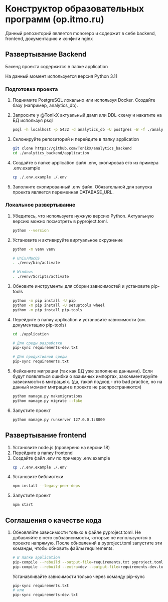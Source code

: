 # Конструктор образовательных программ (op.itmo.ru)

Данный репозиторий является monorepo и содержит в себе backend, frontend, документацию и конфиги nginx

## Развертывание Backend

Бэкенд проекта содержится в папке application

На данный момент используется версия Python 3.11

### Подготовка проекта

1) Поднимите PostgreSQL локально или используя Docker. Создайте базу (например, analytics_db).

2) Запросите у @TonikX актуальный дамп или DDL-схему и накатите на БД используя psql
   ```bash
   psql -h localhost -p 5432 -d analytics_db -U postgres -W -f ./analytics_db-dump.sql
   ```
3) Склонируйте репозиторий и перейдите в папку application
    ```bash
    git clone https://github.com/TonikX/analytics_backend
    cd ./analytics_backend/application
    ```

4) Создайте в папке application файл .env, скопировав его из примера .env.example
   ```bash
   cp ./.env.example ./.env
   ```

5) Заполните скопированный .env файл. Обязательной для запуска проекта является переменная DATABASE_URL.

### Локальное развертывание

1) Убедитесь, что используете нужную версию Python. Актуальную версию можно посмотреть в pyproject.toml.
    ```bash
    python --version
    ```

2) Установите и активируйте виртуальное окружение
    ```bash
    python -m venv venv
   
   # Unix/MacOS
    . ./venv/bin/activate
   
   # Windows
   . ./venv/Scripts/activate
    ```

3) Обновите инструменты для сборки зависимостей и установите pip-tools
    ```bash
    python -m pip install -U pip
    python -m pip install -U setuptools wheel
    python -m pip install pip-tools
    ```

4) Перейдите в папку application и установите зависимости (см. документацию pip-tools)
    ```bash
   cd ./application
   
   # Для среды разработки
   pip-sync requirements-dev.txt
   
   # Для продуктивной среды
   pip-sync requirements.txt
   ```
5) Фейканите миграции (так как БД уже заполнена данными). Если будут появляться ошибки о взаимных импортах, закомментируйте зависимости в миграциях.
   (да, такой подход - это bad practice, но на данный момент миграции в проекте не распространяются)
   ```bash
   python manage.py makemigrations
   python manage.py migrate --fake
   ```

6) Запустите проект
   ```bash
   python manage.py runserver 127.0.0.1:8000
   ```

## Развертывание frontend

1) Установите node.js (проверено на версии 18)
2) Перейдите в папку frontend
3) Создайте файл .env по примеру .env.example
   ```bash
   cp ./.env.example ./.env
   ```
4) Установите библиотеки
   ```bash
   npm install --legacy-peer-deps
   ```
5) Запустите проект
   ```bash
   npm start
   ```

## Соглашения о качестве кода

1) Обновляйте зависимости только в файле pyproject.toml.
   Не добавляйте в него субзависимости, которые не используются в проекте напрямую.
   После обновлений в pyproject.toml запустите эти команды, чтобы обновить файлы requirements.

   ```bash
   # В папке application
   pip-compile --rebuild --output-file=requirements.txt pyproject.toml
   pip-compile --rebuild --extra=dev --output-file=requirements-dev.txt pyproject.toml
   ```
   Устанавливайте зависимости только через команду pip-sync
   ```bash
   pip-sync requirements.txt
   # или
   pip-sync requirements-dev.txt
   ```
